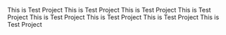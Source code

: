 This is Test Project 
This is Test Project 
This is Test Project 
This is Test Project 
This is Test Project 
This is Test Project 
This is Test Project 
This is Test Project 